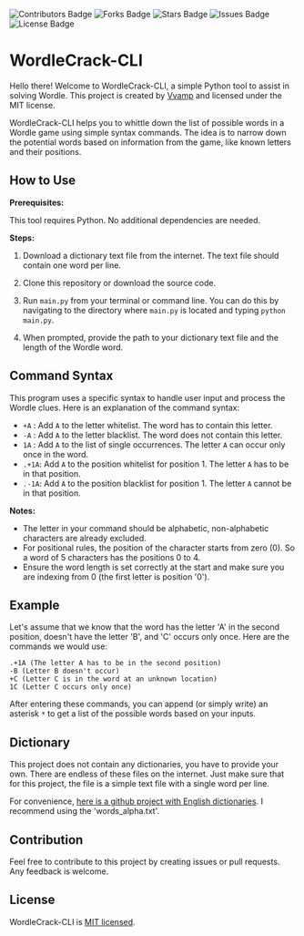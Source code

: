 <!-- Project Badges-->
![Contributors Badge](https://img.shields.io/github/contributors/Vvamp/WordleCrack-CLI.svg?)
![Forks Badge](https://img.shields.io/github/forks/Vvamp/WordleCrack-CLI.svg?)
![Stars Badge](https://img.shields.io/github/stars/Vvamp/WordleCrack-CLI.svg?)
![Issues Badge](https://img.shields.io/github/issues/Vvamp/WordleCrack-CLI.svg?)
![License Badge](https://img.shields.io/github/license/Vvamp/WordleCrack-CLI.svg?)
# WordleCrack-CLI

Hello there! Welcome to WordleCrack-CLI, a simple Python tool to assist in solving Wordle. This project is created by [Vvamp](https://github.com/Vvamp) and licensed under the MIT license.

WordleCrack-CLI helps you to whittle down the list of possible words in a Wordle game using simple syntax commands. The idea is to narrow down the potential words based on information from the game, like known letters and their positions.

## How to Use

**Prerequisites:**

This tool requires Python. No additional dependencies are needed.

**Steps:**

1. Download a dictionary text file from the internet. The text file should contain one word per line.

2. Clone this repository or download the source code.

3. Run `main.py` from your terminal or command line. You can do this by navigating to the directory where `main.py` is located and typing `python main.py`.

4. When prompted, provide the path to your dictionary text file and the length of the Wordle word.

## Command Syntax

This program uses a specific syntax to handle user input and process the Wordle clues. Here is an explanation of the command syntax:

- `+A` : Add `A` to the letter whitelist. The word has to contain this letter.
- `-A` : Add `A` to the letter blacklist. The word does not contain this letter.
- `1A` : Add `A` to the list of single occurrences. The letter `A` can occur only once in the word.
- `.+1A`: Add `A` to the position whitelist for position 1. The letter `A` has to be in that position.
- `.-1A`: Add `A` to the position blacklist for position 1. The letter `A` cannot be in that position.

**Notes:**

- The letter in your command should be alphabetic, non-alphabetic characters are already excluded.
- For positional rules, the position of the character starts from zero (0). So a word of 5 characters has the positions 0 to 4.
- Ensure the word length is set correctly at the start and make sure you are indexing from 0 (the first letter is position '0').

## Example

Let's assume that we know that the word has the letter 'A' in the second position, doesn't have the letter 'B', and 'C' occurs only once. Here are the commands we would use:

```
.+1A (The letter A has to be in the second position)
-B (Letter B doesn't occur)
+C (Letter C is in the word at an unknown location)
1C (Letter C occurs only once)
```

After entering these commands, you can append (or simply write) an asterisk `*` to get a list of the possible words based on your inputs.

## Dictionary
This project does not contain any dictionaries, you have to provide your own. There are endless of these files on the internet. 
Just make sure that for this project, the file is a simple text file with a single word per line.

For convenience, [here is a github project with English dictionaries](https://github.com/dwyl/english-words). I recommend using the 'words_alpha.txt'.

## Contribution

Feel free to contribute to this project by creating issues or pull requests. Any feedback is welcome.

## License

WordleCrack-CLI is [MIT licensed](./LICENSE).